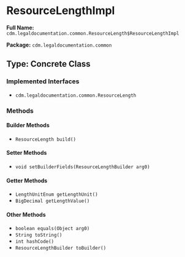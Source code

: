 # ResourceLengthImpl

**Full Name:** `cdm.legaldocumentation.common.ResourceLength$ResourceLengthImpl`

**Package:** `cdm.legaldocumentation.common`

## Type: Concrete Class

### Implemented Interfaces

- `cdm.legaldocumentation.common.ResourceLength`

### Methods

#### Builder Methods

- `ResourceLength build()`

#### Setter Methods

- `void setBuilderFields(ResourceLengthBuilder arg0)`

#### Getter Methods

- `LengthUnitEnum getLengthUnit()`
- `BigDecimal getLengthValue()`

#### Other Methods

- `boolean equals(Object arg0)`
- `String toString()`
- `int hashCode()`
- `ResourceLengthBuilder toBuilder()`

